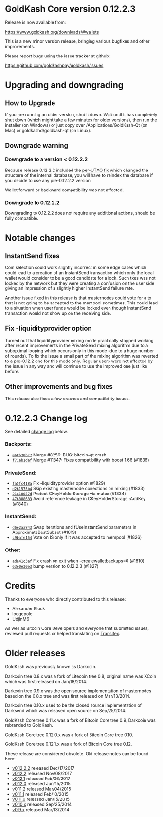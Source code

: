 GoldKash Core version 0.12.2.3
==========================

Release is now available from:

  <https://www.goldkash.org/downloads/#wallets>

This is a new minor version release, bringing various bugfixes and other
improvements.

Please report bugs using the issue tracker at github:

  <https://github.com/goldkashpay/goldkash/issues>


Upgrading and downgrading
=========================

How to Upgrade
--------------

If you are running an older version, shut it down. Wait until it has completely
shut down (which might take a few minutes for older versions), then run the
installer (on Windows) or just copy over /Applications/GoldKash-Qt (on Mac) or
goldkashd/goldkash-qt (on Linux).

Downgrade warning
-----------------

### Downgrade to a version < 0.12.2.2

Because release 0.12.2.2 included the [per-UTXO fix](release-notes/goldkash/release-notes-0.12.2.2.md#per-utxo-fix)
which changed the structure of the internal database, you will have to reindex
the database if you decide to use any pre-0.12.2.2 version.

Wallet forward or backward compatibility was not affected.

### Downgrade to 0.12.2.2

Downgrading to 0.12.2.2 does not require any additional actions, should be
fully compatible.

Notable changes
===============

InstantSend fixes
-----------------

Coin selection could work slightly incorrect in some edge cases which could
lead to a creation of an InstantSend transaction which only the local wallet
would consider to be a good candidate for a lock. Such txes was not locked by
the network but they were creating a confusion on the user side giving an
impression of a slightly higher InstantSend failure rate.

Another issue fixed in this release is that masternodes could vote for a tx
that is not going to be accepted to the mempool sometimes. This could lead to
a situation when user funds would be locked even though InstantSend transaction
would not show up on the receiving side.

Fix -liquidityprovider option
-----------------------------

Turned out that liquidityprovider mixing mode practically stopped working after
recent improvements in the PrivateSend mixing algorithm due to a suboptimal
looping which occurs only in this mode (due to a huge number of rounds). To fix
the issue a small part of the mixing algorithm was reverted to a pre-0.12.2 one
for this mode only. Regular users were not affected by the issue in any way and
will continue to use the improved one just like before.

Other improvements and bug fixes
--------------------------------

This release also fixes a few crashes and compatibility issues.


0.12.2.3 Change log
===================

See detailed [change log](https://github.com/goldkashpay/goldkash/compare/v0.12.2.2...goldkashpay:v0.12.2.3) below.

### Backports:
- [`068b20bc7`](https://github.com/goldkashpay/goldkash/commit/068b20bc7) Merge #8256: BUG: bitcoin-qt crash
- [`f71ab1daf`](https://github.com/goldkashpay/goldkash/commit/f71ab1daf) Merge #11847: Fixes compatibility with boost 1.66 (#1836)

### PrivateSend:
- [`fa5fc418a`](https://github.com/goldkashpay/goldkash/commit/fa5fc418a) Fix -liquidityprovider option (#1829)
- [`d261575b4`](https://github.com/goldkashpay/goldkash/commit/d261575b4) Skip existing masternode conections on mixing (#1833)
- [`21a10057d`](https://github.com/goldkashpay/goldkash/commit/21a10057d) Protect CKeyHolderStorage via mutex (#1834)
- [`476888683`](https://github.com/goldkashpay/goldkash/commit/476888683) Avoid reference leakage in CKeyHolderStorage::AddKey (#1840)

### InstantSend:
- [`d6e2aa843`](https://github.com/goldkashpay/goldkash/commit/d6e2aa843) Swap iterations and fUseInstantSend parameters in ApproximateBestSubset (#1819)
- [`c9bafe154`](https://github.com/goldkashpay/goldkash/commit/c9bafe154) Vote on IS only if it was accepted to mempool (#1826)

### Other:
- [`ada41c3af`](https://github.com/goldkashpay/goldkash/commit/ada41c3af) Fix crash on exit when -createwalletbackups=0 (#1810)
- [`63e0e30e3`](https://github.com/goldkashpay/goldkash/commit/63e0e30e3) bump version to 0.12.2.3 (#1827)

Credits
=======

Thanks to everyone who directly contributed to this release:

- Alexander Block
- lodgepole
- UdjinM6

As well as Bitcoin Core Developers and everyone that submitted issues,
reviewed pull requests or helped translating on
[Transifex](https://www.transifex.com/projects/p/goldkash/).


Older releases
==============

GoldKash was previously known as Darkcoin.

Darkcoin tree 0.8.x was a fork of Litecoin tree 0.8, original name was XCoin
which was first released on Jan/18/2014.

Darkcoin tree 0.9.x was the open source implementation of masternodes based on
the 0.8.x tree and was first released on Mar/13/2014.

Darkcoin tree 0.10.x used to be the closed source implementation of Darksend
which was released open source on Sep/25/2014.

GoldKash Core tree 0.11.x was a fork of Bitcoin Core tree 0.9,
Darkcoin was rebranded to GoldKash.

GoldKash Core tree 0.12.0.x was a fork of Bitcoin Core tree 0.10.

GoldKash Core tree 0.12.1.x was a fork of Bitcoin Core tree 0.12.

These release are considered obsolete. Old release notes can be found here:

- [v0.12.2.2](release-notes/goldkash/release-notes-0.12.2.2.md) released Dec/17/2017
- [v0.12.2](release-notes/goldkash/release-notes-0.12.2.md) released Nov/08/2017
- [v0.12.1](release-notes/goldkash/release-notes-0.12.1.md) released Feb/06/2017
- [v0.12.0](release-notes/goldkash/release-notes-0.12.0.md) released Jun/15/2015
- [v0.11.2](release-notes/goldkash/release-notes-0.11.2.md) released Mar/04/2015
- [v0.11.1](release-notes/goldkash/release-notes-0.11.1.md) released Feb/10/2015
- [v0.11.0](release-notes/goldkash/release-notes-0.11.0.md) released Jan/15/2015
- [v0.10.x](release-notes/goldkash/release-notes-0.10.0.md) released Sep/25/2014
- [v0.9.x](release-notes/goldkash/release-notes-0.9.0.md) released Mar/13/2014

